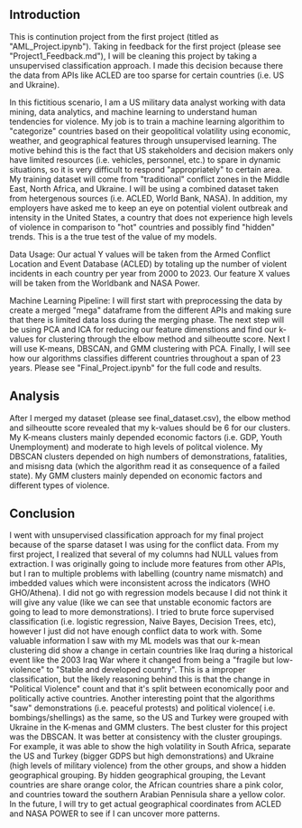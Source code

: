 ## Introduction
This is continution project from the first project (titled as "AML_Project.ipynb"). Taking in feedback for the first project (please see "Project1_Feedback.md"), I will be cleaning this project by taking a unsupervised classification approach. I made this decision because there the data from APIs like ACLED are too sparse for certain countries (i.e. US and Ukraine). 

In this fictitious scenario, I am a US military data analyst working with data mining, data analytics, and machine learning to understand human tendencies for violence. My job is to train a machine learning algorithim to "categorize" countries based on their geopolitical volatility  using economic, weather, and geographical features through unsupervised learning. The motive behind this is the fact that US stakeholders and decision makers only have limited resources (i.e. vehicles, personnel, etc.) to spare in dynamic situations, so it is very difficult to respond "appropriately" to certain area. My training dataset will come from "traditional" conflict zones in the Middle East, North Africa, and Ukraine. I will be using a combined dataset taken from hetergenous sources (i.e. ACLED, World Bank, NASA). In addition, my employers have asked me to keep an eye on potential violent outbreak and intensity in the United States, a country that does not experience high levels of violence in comparison to "hot" countries and possibly find "hidden" trends. This is a the true test of the value of my models. 

Data Usage: Our actual Y values will be taken from the Armed Conflict Location and Event Database (ACLED) by totaling up the number of violent incidents in each country per year from 2000 to 2023. Our feature X values will be taken from the Worldbank and NASA Power. 

Machine Learning Pipeline: I will first start with preprocessing the data by create a merged "mega" dataframe from the different APIs and making sure that there is limited data loss during the merging phase. The next step will be using PCA and ICA for reducing our feature dimenstions and find our k-values for clustering through the elbow method and silheoutte score. Next I will use K-means, DBSCAN, and GMM clustering with PCA.  Finally, I will see how our algorithms classifies different countries throughout a span of 23 years. Please see "Final_Project.ipynb" for the full code and results. 

## Analysis 
After I merged my dataset (please see final_dataset.csv), the elbow method and silheoutte score revealed that my k-values should be 6 for our clusters. My K-means clusters mainly depended economic factors (i.e. GDP, Youth Unemployment) and moderate to high levels of politcal violence. My DBSCAN clusters depended on high numbers of demonstrations, fatalities, and misisng data (which the algorithm read it as consequence of a failed state). My GMM clusters mainly depended on economic factors and different types of violence.  



## Conclusion
I went with unsupervised classification approach for my final project because of the sparse dataset I was using for the conflict data. From my first project, I realized that several of my columns had NULL values from extraction. I was originally going to include more features from other APIs, but I ran to multiple problems with labelling (country name mismatch) and imbedded values which were inconsistent across the indicators (WHO GHO/Athena). I did not go with regression models because I did not think it will give any value (like we can see that unstable economic factors are going to lead to more demonstrations).  I tried to brute force supervised classification (i.e. logistic regression, Naive Bayes, Decision Trees, etc), however I just did not have enough conflict data to work with. Some valuable information I saw with my ML models was that our k-mean clustering did show a change in certain countries like Iraq during a historical event like the 2003 Iraq War where it changed from being a "fragile but low-violence" to  "Stable and developed country". This is a improper classification, but the likely reasoning behind this is that the change in "Political Violence" count and that it's split between economically poor and politically active countries. Another interesting point that the algorithms "saw" demonstrations (i.e. peaceful protests) and political violence( i.e. bombings/shellings) as the same, so the US and Turkey were grouped with Ukraine in the K-menas and GMM clusters. The best cluster for this project was the DBSCAN. It was better at consistency with the cluster groupings. For example, it was able to show the high volatility in South Africa, separate the US and Turkey (bigger GDPS but high demonstrations) and Ukraine (high levels of military violence) from the other groups, and show a hidden geographical grouping. By hidden geographical grouping, the Levant countries are share orange color, the African countries share a pink color, and countries toward the southern Arabian Pennisula share a yellow color. In the future, I will try to get actual geographical coordinates from ACLED and NASA POWER to see if I can uncover more patterns.       
